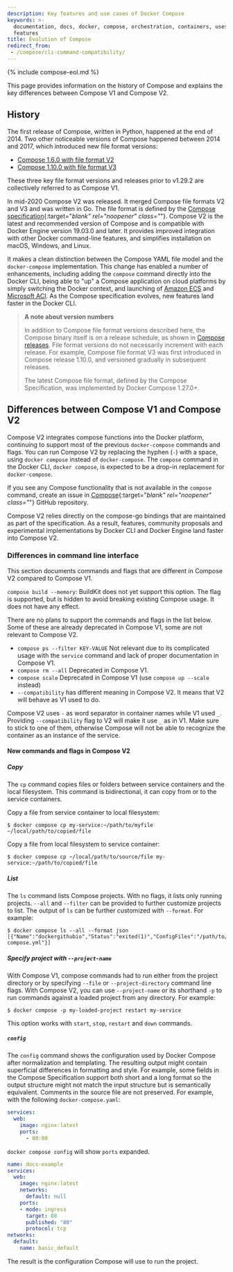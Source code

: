 ```yaml
---
description: Key features and use cases of Docker Compose
keywords: >-
  documentation, docs, docker, compose, orchestration, containers, uses,
  features
title: Evolution of Compose
redirect_from:
 - /compose/cli-command-compatibility/
---
```

{% include compose-eol.md %}

This page provides information on the history of Compose and explains the key
differences between Compose V1 and Compose V2.

## History

The first release of Compose, written in Python, happened at the end of 2014.
Two other noticeable versions of Compose happened between 2014 and 2017, which
introduced new file format versions:

- [Compose 1.6.0 with file format V2](../compose-file/compose-file-v2/)
- [Compose 1.10.0 with file format V3](../compose-file/compose-file-v3/)

These three key file format versions and releases prior to v1.29.2 are
collectively referred to as Compose V1.

In mid-2020 Compose V2 was released. It merged Compose file formats V2 and V3
and was written in Go. The file format is defined by the
[Compose specification](https://github.com/compose-spec/compose-spec){:target="_blank" rel="noopener" class="_"}.
Compose V2 is the latest and recommended version of Compose and is compatible
with Docker Engine version 19.03.0 and later. It provides improved integration
with other Docker command-line features, and simplifies installation on macOS,
Windows, and Linux.

It makes a clean distinction between the Compose YAML file model and the
`docker-compose` implementation. This change has enabled a number of
enhancements, including adding the `compose` command directly into the Docker
CLI,  being able to "up" a Compose application on cloud platforms by simply
switching the Docker context, and launching of
[Amazon ECS](../../cloud/ecs-integration.md) and
[Microsoft ACI](../../cloud/aci-integration.md). As the Compose specification
evolves, new features land faster in the Docker CLI.

> **A note about version numbers**
>
>In addition to Compose file format versions described here, the Compose binary
itself is on a release schedule, as shown in
[Compose releases](https://github.com/docker/compose/releases/). File format
versions do not necessarily increment with each release. For example, Compose
file format V3 was first introduced in Compose release 1.10.0, and versioned
gradually in subsequent releases.
>
>The latest Compose file format, defined by the Compose Specification, was
implemented by Docker Compose 1.27.0+.

## Differences between Compose V1 and Compose V2

Compose V2 integrates compose functions into the Docker platform, continuing to
support most of the previous `docker-compose` commands and flags. You can run
Compose V2 by replacing the hyphen (`-`) with a space, using `docker compose`
instead of `docker-compose`. The `compose` command in the Docker CLI,
`docker compose`, is expected to be a drop-in replacement for `docker-compose`.

If you see any Compose functionality that is not available in the `compose`
command, create an issue in
[Compose](https://github.com/docker/compose/issues){:target="_blank" rel="noopener" class="_"}
GitHub repository.

Compose V2 relies directly on the compose-go bindings that are maintained as
part of the specification. As a result, features, community proposals and
experimental implementations by Docker CLI and Docker Engine land faster into
Compose V2.

### Differences in command line interface

This section documents commands and flags that are different in Compose V2
compared to Compose V1.

`compose build --memory`: BuildKit does not yet support this option. The flag
is supported, but is hidden to avoid breaking existing Compose usage. It does
not have any effect.

There are no plans to support the commands and flags in the list below. Some of
these are already deprecated in Compose V1, some are not relevant to Compose
V2.

* `compose ps --filter KEY-VALUE` Not relevant due to its complicated usage
with the `service` command and lack of proper documentation in Compose V1.
* `compose rm --all` Deprecated in Compose V1.
* `compose scale` Deprecated in Compose V1 (use `compose up --scale` instead)
* `--compatibility` has different meaning in Compose V2. It means that V2 will
behave as V1 used to do.

Compose V2 uses `-` as word separator in container names while V1 used `_`.
Providing `--compatibility` flag to V2 will make it use `_` as in V1. Make sure
to stick to one of them, otherwise Compose will not be able to recognize the
container as an instance of the service.

#### New commands and flags in Compose V2

##### Copy

The `cp` command copies files or folders between service containers and the
local filesystem. This command is bidirectional, it can copy from or to the
service containers.

Copy a file from service container to local filesystem:

```console
$ docker compose cp my-service:~/path/to/myfile ~/local/path/to/copied/file
```

Copy a file from local filesystem to service container:

```console
$ docker compose cp ~/local/path/to/source/file my-service:~/path/to/copied/file
```

##### List

The `ls` command lists Compose projects. With no flags, it lists only running
projects. `--all` and `--filter` can be provided to further customize projects
to list. The output of `ls` can be further customized with `--format`. For
example:

```console
$ docker compose ls --all --format json
[{"Name":"dockergithubio","Status":"exited(1)","ConfigFiles":"/path/to/docs/docker-compose.yml"}]
```

##### Specify project with `--project-name`

With Compose V1, compose commands had to run either from the project directory
or by specifying `--file` or `--project-directory` command line flags. With
Compose V2, you can use `--project-name` or its shorthand `-p` to run commands
against a loaded project from any directory. For example:

```console
$ docker compose -p my-loaded-project restart my-service
```

This option works with `start`, `stop`, `restart` and `down` commands.

##### `config`

The `config` command shows the configuration used by Docker Compose after
normalization and templating. The resulting output might contain superficial
differences in formatting and style. For example, some fields in the Compose
Specification support both short and a long format so the output structure
might not match the input structure but is semantically equivalent. Comments in
the source file are not preserved. For example, with the following
`docker-compose.yaml`:

```yaml
services:
  web:
    image: nginx:latest
    ports:
      - 80:80
```

`docker compose config` will show `ports` expanded.
```yaml
name: docs-example
services:
  web:
    image: nginx:latest
    networks:
      default: null
    ports:
    - mode: ingress
      target: 80
      published: "80"
      protocol: tcp
networks:
  default:
    name: basic_default
```

The result is the configuration Compose will use to run the project.
